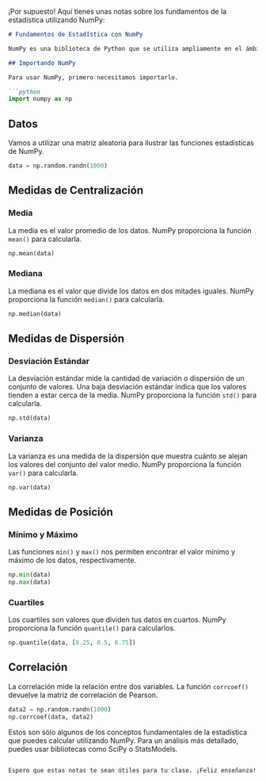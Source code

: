 ¡Por supuesto! Aquí tienes unas notas sobre los fundamentos de la estadística utilizando NumPy:

```markdown
# Fundamentos de Estadística con NumPy

NumPy es una biblioteca de Python que se utiliza ampliamente en el ámbito de la ciencia de datos y proporciona una serie de funciones estadísticas.

## Importando NumPy

Para usar NumPy, primero necesitamos importarlo.

```python
import numpy as np
```

## Datos

Vamos a utilizar una matriz aleatoria para ilustrar las funciones estadísticas de NumPy.

```python
data = np.random.randn(1000)
```

## Medidas de Centralización

### Media

La media es el valor promedio de los datos. NumPy proporciona la función `mean()` para calcularla.

```python
np.mean(data)
```

### Mediana

La mediana es el valor que divide los datos en dos mitades iguales. NumPy proporciona la función `median()` para calcularla.

```python
np.median(data)
```

## Medidas de Dispersión

### Desviación Estándar

La desviación estándar mide la cantidad de variación o dispersión de un conjunto de valores. Una baja desviación estándar indica que los valores tienden a estar cerca de la media. NumPy proporciona la función `std()` para calcularla.

```python
np.std(data)
```

### Varianza

La varianza es una medida de la dispersión que muestra cuánto se alejan los valores del conjunto del valor medio. NumPy proporciona la función `var()` para calcularla.

```python
np.var(data)
```

## Medidas de Posición

### Mínimo y Máximo

Las funciones `min()` y `max()` nos permiten encontrar el valor mínimo y máximo de los datos, respectivamente.

```python
np.min(data)
np.max(data)
```

### Cuartiles

Los cuartiles son valores que dividen tus datos en cuartos. NumPy proporciona la función `quantile()` para calcularlos.

```python
np.quantile(data, [0.25, 0.5, 0.75])
```

## Correlación

La correlación mide la relación entre dos variables. La función `corrcoef()` devuelve la matriz de correlación de Pearson.

```python
data2 = np.random.randn(1000)
np.corrcoef(data, data2)
```

Estos son sólo algunos de los conceptos fundamentales de la estadística que puedes calcular utilizando NumPy. Para un análisis más detallado, puedes usar bibliotecas como SciPy o StatsModels.
```

Espero que estas notas te sean útiles para tu clase. ¡Feliz enseñanza!
